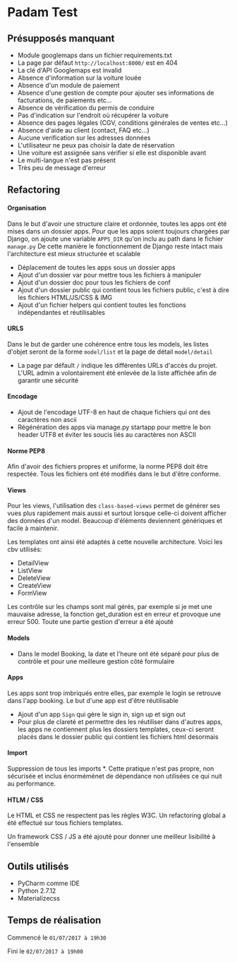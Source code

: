 # Padam Test


## Présupposés manquant
- Module googlemaps dans un fichier requirements.txt
- La page par défaut `http://localhost:8000/` est en 404
- La clé d'API Googlemaps est invalid
- Absence d'information sur la voiture louée
- Absence d'un module de paiement
- Absence d'une gestion de compte pour ajouter ses informations de facturations, de paiements etc...
- Absence de vérification du permis de conduire
- Pas d'indication sur l'endroit où récupérer la voiture
- Absence des pages légales (CGV, conditions générales de ventes etc...)
- Absence d'aide au client (contact, FAQ etc...)
- Aucune verification sur les adresses données
- L'utilisateur ne peux pas choisir la date de réservation
- Une voiture est assignée sans vérifier si elle est disponible avant
- Le multi-langue n'est pas présent
- Très peu de message d'erreur


## Refactoring

#### Organisation
Dans le but d'avoir une structure claire et ordonnée, toutes les apps ont été mises dans un dossier apps. Pour que les apps soient toujours chargées par Django, on ajoute une variable `APPS_DIR` qu'on inclu au path dans le fichier `manage.py`
De cette manière le fonctionnement de Django reste intact mais l'architecture est mieux structurée et scalable
- Déplacement de toutes les apps sous un dossier apps
- Ajout d'un dossier var pour mettre tous les fichiers à manipuler
- Ajout d'un dossier doc pour tous les fichiers de conf
- Ajout d'un dossier public qui contient tous les fichiers public, c'est à dire les fichiers HTML/JS/CSS & IMG
- Ajout d'un fichier helpers qui contient toutes les fonctions indépendantes et réutilisables

#### URLS
Dans le but de garder une cohérence entre tous les models, les listes d'objet seront de la forme `model/list` et la page de détail `model/detail`
- La page par défault `/` indique les différentes URLs d'accès du projet. L'URL admin a volontairement été enlevée de la liste affichée afin de garantir une sécurité

#### Encodage
- Ajout de l'encodage UTF-8 en haut de chaque fichiers qui ont des caractères non ascii
- Régénération des apps via manage.py startapp pour mettre le bon header UTF8 et éviter les soucis liés au caractères non ASCII

#### Norme PEP8
Afin d'avoir des fichiers propres et uniforme, la norme PEP8 doit être respectée. Tous les fichiers ont été modifiés dans le but d'être conforme.

#### Views
Pour les views, l'utilisation des `class-based-views` permet de générer ses vues plus rapidement mais aussi et surtout lorsque celle-ci doivent afficher des données d'un model.
Beaucoup d'éléments deviennent génériques et facile à maintenir.

Les templates ont ainsi été adaptés à cette nouvelle architecture.
Voici les cbv utilisés:
- DetailView
- ListView
- DeleteView
- CreateView
- FormView

Les contrôle sur les champs sont mal gérés, par exemple si je met une mauvaise adresse, la fonction get_duration est en erreur et provoque une erreur 500. Toute une partie gestion d'erreur a été ajouté

#### Models
- Dans le model Booking, la date et l'heure ont été séparé pour plus de contrôle et pour une meilleure gestion côté formulaire

#### Apps
Les apps sont trop imbriqués entre elles, par exemple le login se retrouve dans l'app booking. Le but d'une app est d'être réutilisable

- Ajout d'un app `Sign` qui gère le sign in, sign up et sign out
- Pour plus de clareté et permettre des les réutiliser dans d'autres apps, les apps ne contiennent plus les dossiers templates, ceux-ci seront placés dans le dossier public qui contient les fichiers html desormais

#### Import
Suppression de tous les imports *. Cette pratique n'est pas propre, non sécurisée et inclus énorméménet de dépendance non utilisées ce qui nuit au performance.

#### HTLM / CSS
Le HTML et CSS ne respectent pas les règles W3C. Un refactoring global a été effectué sur tous fichiers templates.

Un framework CSS / JS a été ajouté pour donner une meilleur lisibilité à l'ensemble

## Outils utilisés
- PyCharm comme IDE
- Python 2.7.12
- Materializecss

## Temps de réalisation
Commencé le `01/07/2017 à 19h30`

Fini le `02/07/2017 à 19h00`
